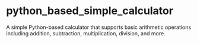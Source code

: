 # python_based_simple_calculator
A simple Python-based calculator that supports basic arithmetic operations including addition, subtraction, multiplication, division, and more.
